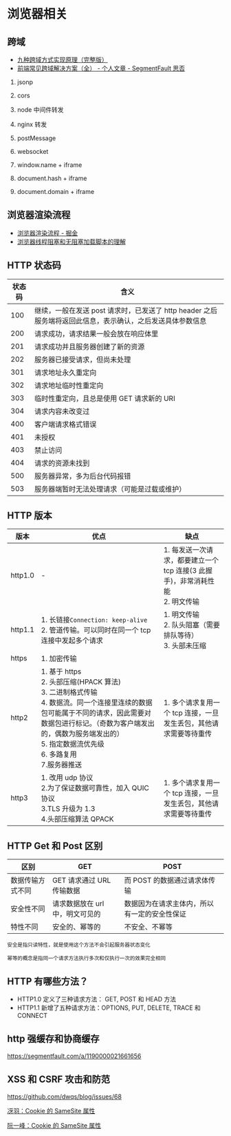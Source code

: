 <!--
 * @Author       : HyFun
 * @Date         : 2021-07-22 22:26:31
 * @Description  :
 * @LastEditors  : HyFun
 * @LastEditTime : 2021-09-02 16:39:09
-->

# 浏览器相关

## 跨域

- [九种跨域方式实现原理（完整版）](https://juejin.cn/post/6844903767226351623)
- [前端常见跨域解决方案（全） - 个人文章 - SegmentFault 思否](https://segmentfault.com/a/1190000011145364?utm_medium=referral&utm_source=tuicool)

1. jsonp

2. cors

3. node 中间件转发

4. nginx 转发

5. postMessage

6. websocket

7. window.name + iframe

8. document.hash + iframe

9. document.domain + iframe

## 浏览器渲染流程

- [浏览器渲染流程 - 掘金](https://juejin.im/post/5dcbbbbd6fb9a0606a206c14)
- [浏览器线程阻塞和无阻塞加载脚本的理解](https://segmentfault.com/a/1190000006143086)

## HTTP 状态码

| 状态码 | 含义                                                                                                      |
| ------ | --------------------------------------------------------------------------------------------------------- |
| 100    | 继续，一般在发送 post 请求时，已发送了 http header 之后服务端将返回此信息，表示确认，之后发送具体参数信息 |
| 200    | 请求成功，请求结果一般会放在响应体里                                                                      |
| 201    | 请求成功并且服务器创建了新的资源                                                                          |
| 202    | 服务器已接受请求，但尚未处理                                                                              |
| 301    | 请求地址永久重定向                                                                                        |
| 302    | 请求地址临时性重定向                                                                                      |
| 303    | 临时性重定向，且总是使用 GET 请求新的 URI                                                                 |
| 304    | 请求内容未改变过                                                                                          |
| 400    | 客户端请求格式错误                                                                                        |
| 401    | 未授权                                                                                                    |
| 403    | 禁止访问                                                                                                  |
| 404    | 请求的资源未找到                                                                                          |
| 500    | 服务器异常，多为后台代码报错                                                                              |
| 503    | 服务器端暂时无法处理请求（可能是过载或维护）                                                              |

## HTTP 版本

| 版本    | 优点                                                                                                                                                                                                                                                | 缺点                                                                             |
| ------- | --------------------------------------------------------------------------------------------------------------------------------------------------------------------------------------------------------------------------------------------------- | -------------------------------------------------------------------------------- |
| http1.0 | -                                                                                                                                                                                                                                                   | 1. 每发送一次请求，都要建立一个 tcp 连接(3 此握手)，非常消耗性能<br> 2. 明文传输 |
| http1.1 | 1. 长链接`Connection: keep-alive`<br>2. 管道传输。可以同时在同一个 tcp 连接中发起多个请求                                                                                                                                                           | 1. 明文传输<br>2. 队头阻塞（需要排队等待）<br>3. 头部未压缩                      |
| https   | 1. 加密传输                                                                                                                                                                                                                                         |                                                                                  |
| http2   | 1. 基于 https<br>2. 头部压缩(HPACK 算法) <br>3. 二进制格式传输<br>4. 数据流。同一个连接里连续的数据包可能属于不同的请求，因此需要对数据包进行标记。（奇数为客户端发出的，偶数为服务端发出的）<br>5. 指定数据流优先级<br>6. 多路复用<br>7.服务器推送 | 1. 多个请求复用一个 tcp 连接，一旦发生丢包，其他请求需要等待重传                 |
| http3   | 1. 改用 udp 协议<br>2.为了保证数据可靠性，加入 QUIC 协议<br>3.TLS 升级为 1.3<br>4.头部压缩算法 QPACK                                                                                                                                                | 1. 多个请求复用一个 tcp 连接，一旦发生丢包，其他请求需要等待重传                 |

## HTTP Get 和 Post 区别

| 区别             | GET                             | POST                                         |
| ---------------- | ------------------------------- | -------------------------------------------- |
| 数据传输方式不同 | GET 请求通过 URL 传输数据       | 而 POST 的数据通过请求体传输                 |
| 安全性不同       | 请求数据放在 url 中，明文可见的 | 数据因为在请求主体内，所以有一定的安全性保证 |
| 特性不同         | 安全的、幂等的                  | 不安全、不幂等                               |

`安全是指只读特性，就是使用这个方法不会引起服务器状态变化`

`幂等的概念是指同一个请求方法执行多次和仅执行一次的效果完全相同`

## HTTP 有哪些方法？

- HTTP1.0 定义了三种请求方法： GET, POST 和 HEAD 方法
- HTTP1.1 新增了五种请求方法：OPTIONS, PUT, DELETE, TRACE 和 CONNECT

## http 强缓存和协商缓存

https://segmentfault.com/a/1190000021661656

## XSS 和 CSRF 攻击和防范

https://github.com/dwqs/blog/issues/68

[冴羽：Cookie 的 SameSite 属性](https://zhuanlan.zhihu.com/p/114093227)

[阮一峰：Cookie 的 SameSite 属性](https://www.ruanyifeng.com/blog/2019/09/cookie-samesite.html)
